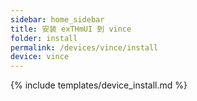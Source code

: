 ```yaml
---
sidebar: home_sidebar
title: 安装 exTHmUI 到 vince
folder: install
permalink: /devices/vince/install
device: vince
---
```

{% include templates/device_install.md %}
